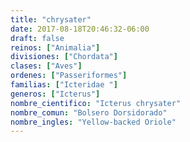 ```yaml
---
title: "chrysater"
date: 2017-08-18T20:46:32-06:00
draft: false
reinos: ["Animalia"]
divisiones: ["Chordata"]
clases: ["Aves"]
ordenes: ["Passeriformes"]
familias: ["Icteridae "]
generos: ["Icterus"]
nombre_cientifico: "Icterus chrysater"
nombre_comun: "Bolsero Dorsidorado"
nombre_ingles: "Yellow-backed Oriole"
---
```


